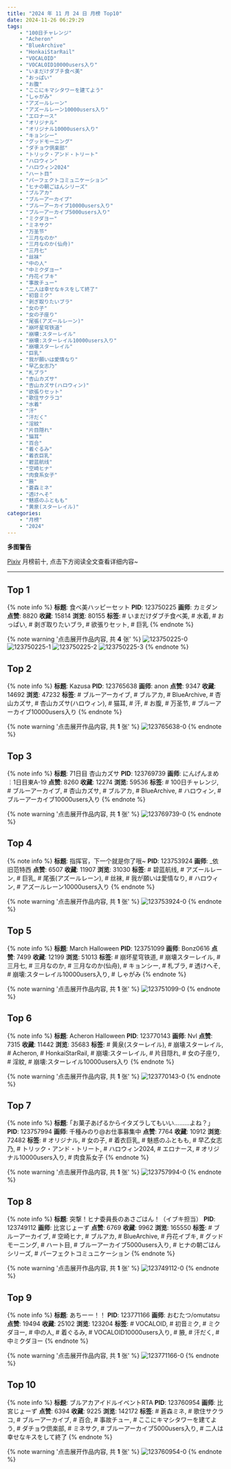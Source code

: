 ```yaml
---
title: "2024 年 11 月 24 日 月榜 Top10"
date: 2024-11-26 06:29:29
tags:
    - "100日チャレンジ"
    - "Acheron"
    - "BlueArchive"
    - "HonkaiStarRail"
    - "VOCALOID"
    - "VOCALOID10000users入り"
    - "いまだけダブチ食べ美"
    - "おっぱい"
    - "お腹"
    - "ここにキマシタワーを建てよう"
    - "しゃがみ"
    - "アズールレーン"
    - "アズールレーン10000users入り"
    - "エロナース"
    - "オリジナル"
    - "オリジナル10000users入り"
    - "キョンシー"
    - "グッドモーニング"
    - "ダチョウ倶楽部"
    - "トリック・アンド・トリート"
    - "ハロウィン"
    - "ハロウィン2024"
    - "ハート目"
    - "パーフェクトコミュニケーション"
    - "ヒナの朝ごはんシリーズ"
    - "ブルアカ"
    - "ブルーアーカイブ"
    - "ブルーアーカイブ10000users入り"
    - "ブルーアーカイブ5000users入り"
    - "ミクダヨー"
    - "ミネサク"
    - "万圣节"
    - "三月なのか"
    - "三月なのか(仙舟)"
    - "三月七"
    - "丝袜"
    - "中の人"
    - "中ミクダヨー"
    - "丹花イブキ"
    - "事故チュー"
    - "二人は幸せなキスをして終了"
    - "初音ミク"
    - "剥ぎ取りたいブラ"
    - "女の子"
    - "女の子座り"
    - "尾張(アズールレーン)"
    - "崩坏星穹铁道"
    - "崩壊:スターレイル"
    - "崩壊:スターレイル10000users入り"
    - "崩壊スターレイル"
    - "巨乳"
    - "我が願いは愛情なり"
    - "早乙女志乃"
    - "札ブラ"
    - "杏山カズサ"
    - "杏山カズサ(ハロウィン)"
    - "欲張りセット"
    - "歌住サクラコ"
    - "水着"
    - "汗"
    - "汗だく"
    - "淫紋"
    - "片目隠れ"
    - "猫耳"
    - "百合"
    - "着ぐるみ"
    - "着衣巨乳"
    - "碧蓝航线"
    - "空崎ヒナ"
    - "肉食系女子"
    - "腋"
    - "蒼森ミネ"
    - "透けへそ"
    - "魅惑のふともも"
    - "黄泉(スターレイル)"
categories:
    - "月榜"
    - "2024"
---
```


<i class="fa fa-triangle-exclamation"></i>**多图警告**<i class="fa fa-triangle-exclamation"></i>

[Pixiv](https://www.pixiv.net/) 月榜前十, 点击下方阅读全文查看详细内容~

<!-- more -->

---

## Top 1

{% note info %}
**标题**: 食べ美ハッピーセット
**PID**: 123750225 **画师**: カミダン
**点赞**: 8820 **收藏**: 15814 **浏览**: 80155
**标签**: # いまだけダブチ食べ美, # 水着, # おっぱい, # 剥ぎ取りたいブラ, # 欲張りセット, # 巨乳
{% endnote %}

{% note warning '点击展开作品内容, 共 **4** 张' %}
![123750225-0](https://i.pixiv.re/img-original/img/2024/10/28/08/45/59/123750225_p0.png)
![123750225-1](https://i.pixiv.re/img-original/img/2024/10/28/08/45/59/123750225_p1.png)
![123750225-2](https://i.pixiv.re/img-original/img/2024/10/28/08/45/59/123750225_p2.png)
![123750225-3](https://i.pixiv.re/img-original/img/2024/10/28/08/45/59/123750225_p3.png)
{% endnote %}

## Top 2

{% note info %}
**标题**: Kazusa
**PID**: 123765638 **画师**: anon
**点赞**: 9347 **收藏**: 14692 **浏览**: 47232
**标签**: # ブルーアーカイブ, # ブルアカ, # BlueArchive, # 杏山カズサ, # 杏山カズサ(ハロウィン), # 猫耳, # 汗, # お腹, # 万圣节, # ブルーアーカイブ10000users入り
{% endnote %}

{% note warning '点击展开作品内容, 共 **1** 张' %}
![123765638-0](https://i.pixiv.re/img-original/img/2024/10/28/21/40/20/123765638_p0.jpg)
{% endnote %}

## Top 3

{% note info %}
**标题**: 71日目 杏山カズサ
**PID**: 123769739 **画师**: にんげんまめ￤1日目東A-19
**点赞**: 8260 **收藏**: 12274 **浏览**: 59536
**标签**: # 100日チャレンジ, # ブルーアーカイブ, # 杏山カズサ, # ブルアカ, # BlueArchive, # ハロウィン, # ブルーアーカイブ10000users入り
{% endnote %}

{% note warning '点击展开作品内容, 共 **1** 张' %}
![123769739-0](https://i.pixiv.re/img-original/img/2024/10/28/23/34/39/123769739_p0.png)
{% endnote %}

## Top 4

{% note info %}
**标题**: 指挥官，下一个就是你了哦~
**PID**: 123753924 **画师**: _依旧范特西
**点赞**: 6507 **收藏**: 11907 **浏览**: 31030
**标签**: # 碧蓝航线, # アズールレーン, # 巨乳, # 尾張(アズールレーン), # 丝袜, # 我が願いは愛情なり, # ハロウィン, # アズールレーン10000users入り
{% endnote %}

{% note warning '点击展开作品内容, 共 **1** 张' %}
![123753924-0](https://i.pixiv.re/img-original/img/2024/10/28/12/55/31/123753924_p0.jpg)
{% endnote %}

## Top 5

{% note info %}
**标题**: March Halloween
**PID**: 123751099 **画师**: Bonz0616
**点赞**: 7499 **收藏**: 12199 **浏览**: 51013
**标签**: # 崩坏星穹铁道, # 崩壊スターレイル, # 三月七, # 三月なのか, # 三月なのか(仙舟), # キョンシー, # 札ブラ, # 透けへそ, # 崩壊:スターレイル10000users入り, # しゃがみ
{% endnote %}

{% note warning '点击展开作品内容, 共 **1** 张' %}
![123751099-0](https://i.pixiv.re/img-original/img/2024/10/28/09/59/59/123751099_p0.jpg)
{% endnote %}

## Top 6

{% note info %}
**标题**: Acheron Halloween
**PID**: 123770143 **画师**: Nvl
**点赞**: 7315 **收藏**: 11442 **浏览**: 35683
**标签**: # 黄泉(スターレイル), # 崩壊スターレイル, # Acheron, # HonkaiStarRail, # 崩壊:スターレイル, # 片目隠れ, # 女の子座り, # 淫紋, # 崩壊:スターレイル10000users入り
{% endnote %}

{% note warning '点击展开作品内容, 共 **1** 张' %}
![123770143-0](https://i.pixiv.re/img-original/img/2024/10/28/23/47/12/123770143_p0.png)
{% endnote %}

## Top 7

{% note info %}
**标题**: ｢お菓子あげるからイタズラしてもいい………よね？｣
**PID**: 123757994 **画师**: 千種みのり@お仕事募集中
**点赞**: 7764 **收藏**: 10912 **浏览**: 72482
**标签**: # オリジナル, # 女の子, # 着衣巨乳, # 魅惑のふともも, # 早乙女志乃, # トリック・アンド・トリート, # ハロウィン2024, # エロナース, # オリジナル10000users入り, # 肉食系女子
{% endnote %}

{% note warning '点击展开作品内容, 共 **1** 张' %}
![123757994-0](https://i.pixiv.re/img-original/img/2024/10/28/17/12/16/123757994_p0.jpg)
{% endnote %}

## Top 8

{% note info %}
**标题**: 突撃！ヒナ委員長のあさごはん！（イブキ担当）
**PID**: 123749112 **画师**: 比宮じょーず
**点赞**: 6769 **收藏**: 9962 **浏览**: 165550
**标签**: # ブルーアーカイブ, # 空崎ヒナ, # ブルアカ, # BlueArchive, # 丹花イブキ, # グッドモーニング, # ハート目, # ブルーアーカイブ5000users入り, # ヒナの朝ごはんシリーズ, # パーフェクトコミュニケーション
{% endnote %}

{% note warning '点击展开作品内容, 共 **1** 张' %}
![123749112-0](https://i.pixiv.re/img-original/img/2024/10/28/07/17/49/123749112_p0.png)
{% endnote %}

## Top 9

{% note info %}
**标题**: あちーー！！
**PID**: 123771166 **画师**: おむたつ/omutatsu
**点赞**: 19494 **收藏**: 25102 **浏览**: 123204
**标签**: # VOCALOID, # 初音ミク, # ミクダヨー, # 中の人, # 着ぐるみ, # VOCALOID10000users入り, # 腋, # 汗だく, # 中ミクダヨー
{% endnote %}

{% note warning '点击展开作品内容, 共 **1** 张' %}
![123771166-0](https://i.pixiv.re/img-original/img/2024/10/29/00/06/30/123771166_p0.jpg)
{% endnote %}

## Top 10

{% note info %}
**标题**: ブルアカアイドルイベントRTA
**PID**: 123760954 **画师**: 比宮じょーず
**点赞**: 6394 **收藏**: 9225 **浏览**: 142172
**标签**: # 蒼森ミネ, # 歌住サクラコ, # ブルーアーカイブ, # 百合, # 事故チュー, # ここにキマシタワーを建てよう, # ダチョウ倶楽部, # ミネサク, # ブルーアーカイブ5000users入り, # 二人は幸せなキスをして終了
{% endnote %}

{% note warning '点击展开作品内容, 共 **1** 张' %}
![123760954-0](https://i.pixiv.re/img-original/img/2024/10/28/19/05/22/123760954_p0.jpg)
{% endnote %}
